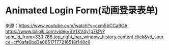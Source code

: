 # Animated Login Form(动画登录表单)

来源：https://www.youtube.com/watch?v=cxm5bCCa9OA
https://www.bilibili.com/video/BV1XV4y1g7kP/?spm_id_from=333.788.top_right_bar_window_history.content.click&vd_source=cff0afa6bd3a06517177216518f148c6

